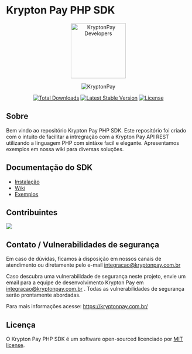 
# Krypton Pay PHP SDK

<p align="center">
    <img src="https://kryptonpay.com.br/assets/img/site/slip.png" alt="KryptonPay Developers" width="150"/>
    </p>
    <p align="center">
    <img src="https://kryptonpay.com.br/assets/img/site/logo-color.png" alt="KryptonPay"/>
</p>

<p align="center">
    <a href="https://packagist.org/packages/kryptonpay/kryptonpay-php-sdk"><img src="https://poser.pugx.org/kryptonpay/kryptonpay-php-sdk/d/total.svg" alt="Total Downloads"></a>
    <a href="https://packagist.org/packages/kryptonpay/kryptonpay-php-sdk"><img src="https://poser.pugx.org/kryptonpay/kryptonpay-php-sdk/v/stable.svg" alt="Latest Stable Version"></a>
    <a href="https://packagist.org/packages/kryptonpay/kryptonpay-php-sdk"><img src="https://poser.pugx.org/kryptonpay/kryptonpay-php-sdk/license.svg" alt="License"></a><br>
</p>

## Sobre

Bem vindo ao repositório Krypton Pay PHP SDK. Este repositório foi criado com o intuito de facilitar a intregração com a Krypton Pay API REST utilizando a linguagem PHP com sintáxe facil e elegante. Apresentamos exemplos em nossa wiki para diversas soluções.

## Documentação do SDK

* [Instalação]()
* [Wiki]()
* [Exemplos]()

## Contribuintes

<a href="https://github.com/KryptonPay/kryptonpay-php-sdk/graphs/contributors">
  <img src="https://contributors-img.web.app/image?repo=KryptonPay/kryptonpay-php-sdk" />
</a>

## Contato / Vulnerabilidades de segurança

Em caso de dúvidas, ficamos à disposição em nossos canais de atendimento ou diretamente pelo e-mail integracao@kryptonpay.com.br

Caso descubra uma vulnerabilidade de segurança neste projeto, envie um email para a equipe de desenvolvimento Krypton Pay em integracao@kryptonpay.com.br . Todas as vulnerabilidades de segurança serão prontamente abordadas.

Para mais informações acesse: https://kryptonpay.com.br/

## Licença

O Krypton Pay PHP SDK é um software open-sourced licenciado por [MIT license](https://opensource.org/licenses/MIT).
